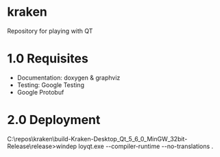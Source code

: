 # kraken
Repository for playing with QT

1.0 Requisites
==============
* Documentation: doxygen & graphviz
* Testing: Google Testing
* Google Protobuf

2.0 Deployment
==============
C:\repos\kraken\build-Kraken-Desktop_Qt_5_6_0_MinGW_32bit-Release\release>windep
loyqt.exe --compiler-runtime --no-translations .
